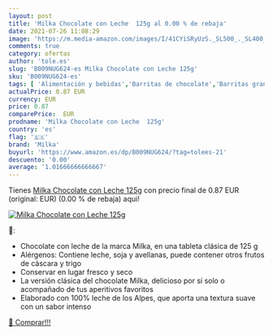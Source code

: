 ```yaml
---
layout: post
title: 'Milka Chocolate con Leche  125g al 0.00 % de rebaja'
date: 2021-07-26 11:08:29
image: 'https://m.media-amazon.com/images/I/41CYiSRyUzS._SL500_._SL400_.jpg'
comments: true
category: ofertas
author: 'tole.es'
slug: 'B009NUG624-es Milka Chocolate con Leche 125g'
sku: 'B009NUG624-es'
tags: [ 'Alimentación y bebidas','Barritas de chocolate','Barritas grandes de chocolate','Chocolates','Dulces, chocolates y chicles','chocolate','milka', ]
actualPrice: 0.87 EUR
currency: EUR
price: 0.87
comparePrice:  EUR
prodname: 'Milka Chocolate con Leche  125g'
country: 'es'
flag: '🇪🇸'
brand: 'Milka'
buyurl: 'https://www.amazon.es/dp/B009NUG624/?tag=tolees-21'
descuento: '0.00'
average: '1.01666666666667'
---
```


Tienes [Milka Chocolate con Leche  125g](https://www.amazon.es/dp/B009NUG624/?tag=tolees-21) con precio final de  0.87 EUR (original:  EUR) (0.00 %  de rebaja) aqui!

[![Milka Chocolate con Leche  125g](https://m.media-amazon.com/images/I/41CYiSRyUzS._SL500_._SL400_.jpg)](https://www.amazon.es/dp/B009NUG624/?tag=tolees-21)

🔎:

- Chocolate con leche de la marca Milka, en una tableta clásica de 125 g
- Alérgenos: Contiene leche, soja y avellanas, puede contener otros frutos de cáscara y trigo
- Conservar en lugar fresco y seco
- La versión clásica del chocolate Milka, delicioso por sí solo o acompañado de tus aperitivos favoritos
- Elaborado con 100% leche de los Alpes, que aporta una textura suave con un sabor intenso

[🛒 Comprar!!!](https://www.amazon.es/dp/B009NUG624/?tag=tolees-21)
